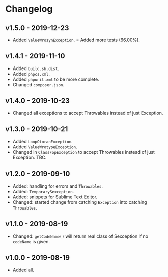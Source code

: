 # Changelog

## v1.5.0 - 2019-12-23

- Added `ValueWrosynException`.
= Added more tests (66.00%).

## v1.4.1 - 2019-11-10

- Added `build.sh.dist`.
- Added `phpcs.xml`.
- Added `phpunit.xml` to be more complete.
- Changed `composer.json`.

## v1.4.0 - 2019-10-23

- Changed all exceptions to accept Throwables instead of just Exception.

## v1.3.0 - 2019-10-21

- Added `LoopOtoranException`.
- Added `ValueWrotypeException`.
- Changed in `ClassFopException` to accept Throwables instead of just Exception. TBC.

## v1.2.0 - 2019-09-10

- Added: handling for errors and `Throwables`.
- Added: `TemporarySexception`.
- Added: snippets for Sublime Text Editor.
- Changed: started change from catching `Exception` into catching `Throwables`.

## v1.1.0 - 2019-08-19

- Changed: `getCodeName()` will return real class of Sexception if no `codeName` is given.

## v1.0.0 - 2019-08-19

- Added all.
